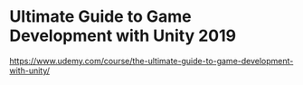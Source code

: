 # Ultimate Guide to Game Development with Unity 2019

https://www.udemy.com/course/the-ultimate-guide-to-game-development-with-unity/

